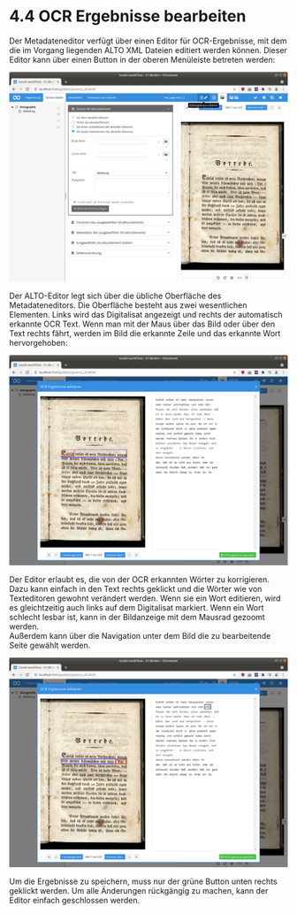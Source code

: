 # 4.4 OCR Ergebnisse bearbeiten

Der Metadateneditor verfügt über einen Editor für OCR-Ergebnisse, mit dem die im Vorgang liegenden ALTO XML Dateien editiert werden können. Dieser Editor kann über einen Button in der oberen Menüleiste betreten werden:

![Der ALTO-Editor kann über einen Button in der oberen Menüleiste betreten werden](../../../.gitbook/assets/alto_editor_button.png)

Der ALTO-Editor legt sich über die übliche Oberfläche des Metadateneditors. Die Oberfläche besteht aus zwei wesentlichen Elementen. Links wird das Digitalisat angezeigt und rechts der automatisch erkannte OCR Text. Wenn man mit der Maus über das Bild oder über den Text rechts fährt, werden im Bild die erkannte Zeile und das erkannte Wort hervorgehoben:

![Erkannte Zeilen und Wörter werden bei Mausbewegung hervorgehoben](../../../.gitbook/assets/alto_editor_highlight.png)

Der Editor erlaubt es, die von der OCR erkannten Wörter zu korrigieren. Dazu kann einfach in den Text rechts geklickt und die Wörter wie von Texteditoren gewohnt verändert werden. Wenn sie ein Wort editieren, wird es gleichtzeitig auch links auf dem Digitalisat markiert. Wenn ein Wort schlecht lesbar ist, kann in der Bildanzeige mit dem Mausrad gezoomt werden.  
Außerdem kann über die Navigation unter dem Bild die zu bearbeitende Seite gewählt werden.

![Editieren funktioniert wie in einem normalen Texteditor](../../../.gitbook/assets/alto_editor_edit.png)

Um die Ergebnisse zu speichern, muss nur der grüne Button unten rechts geklickt werden. Um alle Änderungen rückgängig zu machen, kann der Editor einfach geschlossen werden. 
